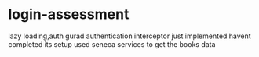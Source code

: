 # login-assessment
lazy loading,auth gurad authentication
interceptor just implemented havent completed its setup 
used seneca services to get the books data
